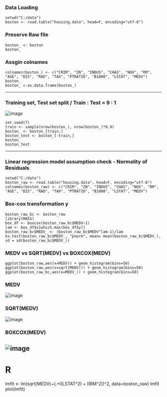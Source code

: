 ### Data Loading

    setwd("C:/data")
    boston <- read.table("housing.data", head=F, encoding="utf-8")
    
### Preserve Raw file
    
    boston_ <- boston
    boston_
    
### Assgin colnames
   
    colnames(boston_) <- c("CRIM", "ZN", "INDUS", "CHAS", "NOX", "RM", "AGE", "DIS", "RAD", "TAX", "PTRATIO", "B1000", "LSTAT", "MEDV")
    boston_
    boston_ <-as.data.frame(boston_)
---

### Training set, Test set split / Train : Test = 9 : 1 
![image](https://user-images.githubusercontent.com/74387174/100453149-d39be300-30fd-11eb-959c-9a9ce7aec9eb.png)

    set.seed(7)
    train <- sample(nrow(boston_), nrow(boston_)*0.9) 
    boston_ <- boston_[train,] 
    boston_test <- boston_[-train,]
    boston_
    boston_test
    
---
### Linear regression model assumption check - Normality of Residuals 

    setwd("C:/data")
    boston_raw <- read.table("housing.data", head=F, encoding="utf-8")
    colnames(boston_raw) <- c("CRIM", "ZN", "INDUS", "CHAS", "NOX", "RM", "AGE", "DIS", "RAD", "TAX", "PTRATIO", "B1000", "LSTAT", "MEDV")

### Box-cox transformation y

    boston_raw_bc <- boston_raw
    library(MASS)
    box_df <- boxcox(boston_raw_bc$MEDV~1)
    lam <- box_df$x[which.max(box_df$y)]
    boston_raw_bc$MEDV_ <- (boston_raw_bc$MEDV^lam-1)/lam
    ks.test(boston_raw_bc$MEDV_, "pnorm", mean= mean(boston_raw_bc$MEDV_), sd = sd(boston_raw_bc$MEDV_))
    
### MEDV vs SQRT(MEDV) vs BOXCOX(MEDV)

    ggplot(boston_raw,aes(x=MEDV)) + geom_histogram(bins=50)
    ggplot(boston_raw,aes(x=sqrt(MEDV))) + geom_histogram(bins=50)
    ggplot(boston_raw_bc,aes(x=MEDV_)) + geom_histogram(bins=50)
    
### MEDV
![image](https://user-images.githubusercontent.com/74387174/100452718-098c9780-30fd-11eb-9e5b-0664c3a94b2f.png) 

### SQRT(MEDV)
![image](https://user-images.githubusercontent.com/74387174/100452758-1a3d0d80-30fd-11eb-8258-3f1d91524d89.png) 

### BOXCOX(MEDV)
![image](https://user-images.githubusercontent.com/74387174/100452770-232ddf00-30fd-11eb-87bd-feb1d898f2af.png)
---

# R
lmfit <- lm(sqrt(MEDV)~(.+I(LSTAT^2) + I(RM^2))^2, data=boston_raw)
lmfit
plot(lmfit)


